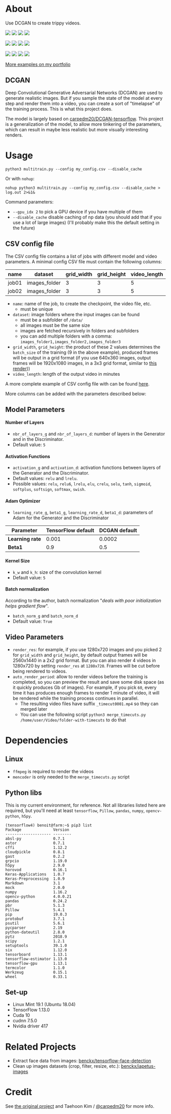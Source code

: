 # About

Use DCGAN to create trippy videos.

<a href="https://www.vjloops.com/stock-video/the-beautiful-people-21-139715.html">![](https://storage.googleapis.com/vjloops/139715_thumb0.jpg)</a>
<a href="https://www.vjloops.com/stock-video/the-beautiful-people-114-139683.html">![](https://storage.googleapis.com/vjloops/139683_thumb0.jpg)</a>
<a href="https://www.vjloops.com/stock-video/the-beautiful-people-112-139681.html">![](https://storage.googleapis.com/vjloops/139681_thumb0.jpg)</a>
<a href="https://www.vjloops.com/stock-video/the-beautiful-people-23-139717.html">![](https://storage.googleapis.com/vjloops/139717_thumb0.jpg)</a>

<a href="https://www.vjloops.com/stock-video/elusive-features-loop-1-139232.html">![](https://storage.googleapis.com/vjloops/139232_thumb0.jpg)</a>
<a href="https://www.vjloops.com/stock-video/elusive-features-125-139202.html">![](https://storage.googleapis.com/vjloops/139202_thumb0.jpg)</a>
<a href="https://www.vjloops.com/stock-video/elusive-features-83-139155.html">![](https://storage.googleapis.com/vjloops/139155_thumb0.jpg)</a>
<a href="https://www.vjloops.com/stock-video/elusive-features-95-139162.html">![](https://storage.googleapis.com/vjloops/139162_thumb0.jpg)</a>

<a href="https://www.vjloops.com/stock-video/fresh-and-simple-7-loop-3-140717.html">![](https://storage.googleapis.com/vjloops/140717_thumb0.jpg)</a>
<a href="https://www.vjloops.com/stock-video/fresh-and-simple-8-loop-3-140747.html">![](https://storage.googleapis.com/vjloops/140747_thumb0.jpg)</a>
<a href="https://www.vjloops.com/stock-video/fresh-and-simple-4-loop-3-140635.html">![](https://storage.googleapis.com/vjloops/140635_thumb0.jpg)</a>
<a href="https://www.vjloops.com/stock-video/fresh-and-simple-5c-140711.html">![](https://storage.googleapis.com/vjloops/140711_thumb0.jpg)</a>

[More examples on my portfolio](https://www.vjloops.com/users/20585.html)

## DCGAN

Deep Convolutional Generative Adversarial Networks (DCGAN) are used to generate realistic images. But if you sample 
the state of the model at every step and render them into a video, you can create a sort of "timelapse"
of the training process. This is what this project does.

The model is largely based on [carpedm20/DCGAN-tensorflow](https://github.com/carpedm20/DCGAN-tensorflow). This
project is a generalization of the model, to allow more tinkering of the parameters, which can result in maybe 
less realistic but more visually interesting renders.

# Usage

    python3 multitrain.py --config my_config.csv --disable_cache 
    
Or with `nohup`:
   
    nohup python3 multitrain.py --config my_config.csv --disable_cache > log.out 2>&1&

Command parameters:

* ```--gpu_idx 2``` to pick a GPU device if you have multiple of them
* ```--disable_cache``` disable caching of np data (you should add that if you use a lot of large images)
(I'll probably make this the default setting in the future) 

## CSV config file

The CSV config file contains a list of jobs with different model and video parameters.
A minimal config CSV file must contain the following columns:

|name          |dataset       |grid_width|grid_height|video_length|
|---           |---           |---       |---        |---         |
|job01         |images_folder |3         |3          |5           |
|job02         |images_folder |3         |3          |5           |

* `name`: name of the job, to create the checkpoint, the video file, etc.
    * must be unique
* `dataset`: image folders where the input images can be found
    * must be a subfolder of `/data/`
    * all images must be the same size 
    * images are fetched recursively in folders and subfolders
    * you can add multiple folders with a comma: `images_folder1,images_folder2,images_folder3`
* `grid_width`, `grid_height`: the product of these 2 values determines the `batch_size` of the training 
(9 in the above example), produced frames will be output in a grid format (if you use 640x360 images, output frames 
will be 1920x1080 images, in a 3x3 grid format, similar to [this render](https://www.vjloops.com/stock-video/abstract-shutter-3x3-16-137695.html)))
* `video_length`: length of the output video in minutes

A more complete example of CSV config file with can be found [here](example_config.csv).

More columns can be added with the parameters described below:

## Model Parameters

#### Number of Layers
* `nbr_of_layers_g` and `nbr_of_layers_d`: number of layers in the Generator and in the Discriminator.
* Default value: `5`
   
#### Activation Functions
* `activation_g` and `activation_d`: activation functions between layers of the Generator and the Discriminator. 
* Default values: `relu` and `lrelu`.
* Possible values: `relu`, `relu6`, `lrelu`, `elu`, `crelu`, `selu`, `tanh`, `sigmoid`, `softplus`, `softsign`, `softmax`, `swish`.
    
#### Adam Optimizer

* `learning_rate_g`, `beta1_g`, `learning_rate_d`, `beta1_d`: parameters of Adam for the Generator and the Discriminator

|Parameter          |TensorFlow default|DCGAN default|
|---                |---               |---          |
|**Learning rate**  |0.001             |0.0002       |
|**Beta1**          |0.9               |0.5          |

#### Kernel Size

* `k_w` and `k_h`: size of the convolution kernel
* Default value: `5`

#### Batch normalization

According to the author, batch normalization "*deals with poor initialization helps gradient flow*".

* `batch_norm_g` and `batch_norm_d`
* Default value: `True` 

## Video Parameters

* `render_res`: for example, if you use 1280x720 images and you picked 2 for `grid_width` and `grid_height`, by default
output frames will be 2560x1440 in a 2x2 grid format. But you can also render 4 videos in 1280x720 by setting 
`render_res` at `1280x720`. Frames will be cut before being rendered to videos.
* `auto_render_period`: allow to render videos before the training is completed, so you can preview the result and save 
some disk space (as it quickly produces Gb of images). For example, if you pick `60`, every time it has produces enough 
frames to render 1 minute of video, it will be rendered while the training process continues in parallel.
    * The resulting video files have suffix `_timecut0001.mp4` so they can merged later
    * You can use the following script `python3 merge_timecuts.py /home/user/Video/folder-with-timecuts` to do that

# Dependencies

## Linux

* `ffmpeg` is required to render the videos
* `mencoder` is only needed to the `merge_timecuts.py` script

## Python libs

This is my current environment, for reference. 
Not all libraries listed here are required, but you'll need at least `tensorflow`, `Pillow`, `pandas`, `numpy`, 
`opencv-python`, `h5py`.

```
(tensorflow4) benoit@farm:~$ pip3 list
Package              Version 
-------------------- --------
absl-py              0.7.1   
astor                0.7.1   
cffi                 1.12.2  
cloudpickle          0.8.1   
gast                 0.2.2   
grpcio               1.19.0  
h5py                 2.9.0   
horovod              0.16.1  
Keras-Applications   1.0.7   
Keras-Preprocessing  1.0.9   
Markdown             3.1     
mock                 2.0.0   
numpy                1.16.2  
opencv-python        4.0.0.21
pandas               0.24.2  
pbr                  5.1.3   
Pillow               5.4.1   
pip                  19.0.3  
protobuf             3.7.1   
psutil               5.6.1   
pycparser            2.19    
python-dateutil      2.8.0   
pytz                 2018.9  
scipy                1.2.1   
setuptools           39.1.0  
six                  1.12.0  
tensorboard          1.13.1  
tensorflow-estimator 1.13.0  
tensorflow-gpu       1.13.1  
termcolor            1.1.0   
Werkzeug             0.15.1  
wheel                0.33.1 
```
## Set-up

* Linux Mint 19.1 (Ubuntu 18.04)
* TensorFlow 1.13.0
* Cuda 10
* cudnn 7.5.0
* Nvidia driver 417 

# Related Projects

* Extract face data from images: [benckx/tensorflow-face-detection](https://github.com/benckx/tensorflow-face-detection)
* Clean up images datasets (crop, filter, resize, etc.): [benckx/iapetus-images](https://github.com/benckx/iapetus-images)

# Credit

See [the original project](https://github.com/carpedm20/DCGAN-tensorflow) 
and Taehoon Kim / [@carpedm20](http://carpedm20.github.io/) for more info.